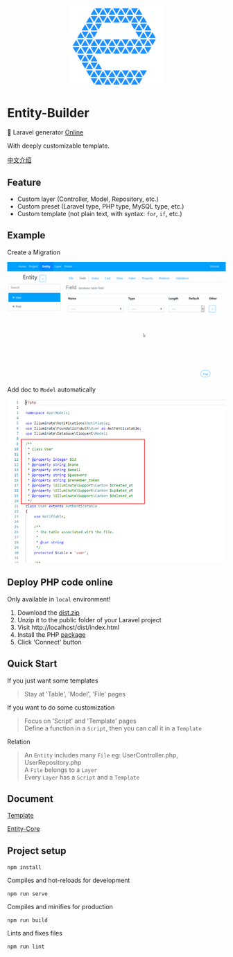 
<p align="center">
    <img src="public/logo.svg" alt="logo" width="222" />
</p>

# Entity-Builder

:tomato: Laravel generator [Online](https://googee.github.io/Entity-Builder/dist)

With deeply customizable template.

[中文介绍](README.zh.md)


## Feature

- Custom layer (Controller, Model, Repository, etc.)
- Custom preset (Laravel type, PHP type, MySQL type, etc.)
- Custom template (not plain text, with syntax: `for`, `if`, etc.)


## Example

Create a Migration

![Table](https://github.com/GooGee/Entity-Builder/raw/gh-pages/image/table.gif)

Add doc to `Model` automatically

![Model](https://github.com/GooGee/Entity-Builder/raw/gh-pages/image/model.png)


## Deploy PHP code online

Only available in `local` environment!

1. Download the [dist.zip](https://github.com/GooGee/Entity-Builder/releases)
1. Unzip it to the public folder of your Laravel project
1. Visit http://localhost/dist/index.html
1. Install the PHP [package](https://github.com/GooGee/Entity)
1. Click 'Connect' button


## Quick Start

If you just want some templates
> Stay at 'Table', 'Model', 'File' pages

If you want to do some customization
> Focus on 'Script' and 'Template' pages  
> Define a function in a `Script`, then you can call it in a `Template`  

Relation
> An `Entity` includes many `File` eg: UserController.php, UserRepository.php  
> A `File` belongs to a `Layer`  
> Every `Layer` has a `Script` and a `Template`  


## Document

[Template](https://mozilla.github.io/nunjucks/templating.html)

[Entity-Core](https://googee.github.io/Entity-Core/docs/)


## Project setup
```
npm install
```

Compiles and hot-reloads for development
```
npm run serve
```

Compiles and minifies for production
```
npm run build
```

Lints and fixes files
```
npm run lint
```
